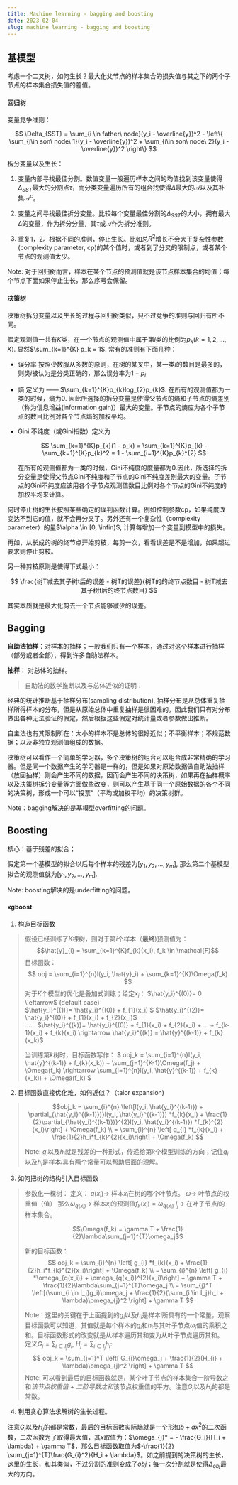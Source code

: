 ```yaml
---
title: Machine learning - bagging and boosting
date: 2023-02-04
slug: machine learning - bagging and boosting
---
```


<script type="text/x-mathjax-config">
MathJax.Hub.Config({
  tex2jax: {
    inlineMath: [['$','$'], ['\\(','\\)']],
    processEscapes: true
  }
});
</script>

## 基模型

考虑一个二叉树，如何生长？最大化父节点的样本集合的损失值与其之下的两个子节点的样本集合损失值的差值。

#### 回归树

变量竞争准则：

$$
\Delta_{SST} = \sum_{i \in father\ node}(y_i - \overline{y})^2 - \left\{ \sum_{i\in son\ node\ 1}(y_i - \overline{y})^2 + \sum_{i\in son\ node\ 2}(y_i - \overline{y})^2 \right\}
$$

拆分变量以及生长：

1. 变量内部寻找最佳分割。数值变量一般遍历样本之间的均值找到该变量使得$\Delta_{SST}$最大的分割点$\tau$，而分类变量遍历所有的组合找使得$\Delta$最大的$\mathcal{A}$以及其补集$\mathcal{A}^c$。

2. 变量之间寻找最佳拆分变量。比较每个变量最佳分割的$\Delta_{SST}$的大小，拥有最大$\Delta$的变量，作为拆分分量，其$\tau$或$\mathcal{A}$作为拆分准则。

3. 重复1，2。根据不同的准则，停止生长。比如总$R^2$增长不会大于复杂性参数(complexity parameter, cp)的某个值时，或者到了分叉的限制点，或者某个节点的观测值太少。

Note: 对于回归树而言，样本在某个节点的预测值就是该节点样本集合的均值；每个节点下面如果停止生长，那么序号会保留。

#### 决策树

决策树拆分变量以及生长的过程与回归树类似，只不过竞争的准则与回归有所不同。

假定观测值一共有$K$类，在一个节点的观测值中属于第$i$类的比例为$p_k(k = 1, 2, ..., K)$. 显然$\sum_{k=1}^{K} p_k = 1$. 常有的准则有下面几种：

- 误分率 按照少数服从多数的原则，在树的某叉中，某一类$i$的数目是最多的，则类$i$被认为是分类正确的，那么误分率为$1 - p_i$
  
- 熵 定义为 ——  $\sum_{k=1}^{K}p_{k}log_{2}p_{k}$. 在所有的观测值都为一类的时候，熵为0. 因此所选择的拆分变量是使得父节点的熵和子节点的熵差别（称为信息增益(information gain)）最大的变量。子节点的熵应为各个子节点的数目比例对各个节点熵的加权平均。
  
- Gini 不纯度（或Gini指数）定义为

  $$
  \sum_{k=1}^{K}p_{k}(1 -  p_k) = \sum_{k=1}^{K}p_{k} - \sum_{k=1}^{K}p_{k}^2 = 1 - \sum_{i=1}^{K}p_{k}^{2}
  $$

  在所有的观测值都为一类的时候，Gini不纯度的度量都为0.因此，所选择的拆分变量是使得父节点Gini不纯度和子节点的Gini不纯度差别最大的变量。子节点的Gini不纯度应该用各个子节点观测值数目比例对各个节点的Gini不纯度的加权平均来计算。

何时停止树的生长按照某些确定的误判函数计算。例如控制参数cp，如果纯度改变达不到它的值，就不会再分叉了。另外还有一个复杂性（complexity parameter）的量$\alpha \in [0, \infin)$, 计算每增加一个变量到模型中的损失。

再如，从长成的树的终节点开始剪枝，每剪一次，看看误差是不是增加，如果超过要求则停止剪枝。

另一种剪枝原则是使得下式最小：

$$
\frac{树T减去其子树t后的误差 - 树T的误差}{树T的的终节点数目 - 树T减去其子树t后的终节点数目}
$$

其实本质就是最大化剪去一个节点能够减少的误差。


## Bagging

**自助法抽样**：对样本的抽样；一般我们只有一个样本，通过对这个样本进行抽样（部分或者全部），得到许多自助法样本。

**抽样**： 对总体的抽样。

> 自助法的数学推断以及与总体近似的证明：

经典的统计推断基于抽样分布(sampling distribution), 抽样分布是从总体重复抽样所得样本的分布，但是从原始总体中重复抽样是很困难的，因此我们只有对分布做出各种无法验证的假定，然后根据这些假定对统计量或者参数做出推断。

自主法也有其限制所在：太小的样本不是总体的很好近似；不平衡样本；不规范数据；以及非独立观测值组成的数据。

决策树可以看作一个简单的学习器，多个决策树的组合可以组合成非常精确的学习器。但是同一个数据产生的学习器是一样的，但是如果对原始数据做自助法抽样（放回抽样）则会产生不同的数据，因而会产生不同的决策树，如果再在抽样概率以及决策树拆分变量等方面做些改变，则可以产生基于同一个原始数据的各个不同的决策树，形成一个可以“投票”（平均或加权平均）的决策树群。

Note：bagging解决的是基模型overfitting的问题。

## Boosting

核心：基于残差的拟合；

假定第一个基模型的拟合以后每个样本的残差为$[y_1, y_2, ..., y_m]$, 那么第二个基模型拟合的观测值就为$[y_1, y_2, ..., y_m]$.

Note: boosting解决的是underfitting的问题。

#### xgboost  

1. 构造目标函数

> 假设已经训练了$K$棵树，则对于第$i$个样本（**最终**)预测值为：
$$\hat{y}_{i} = \sum_{k=1}^{K}f_{k}(x_i), f_k \in \mathcal{F}$$
目标函数：
$$
 obj = \sum_{i=1}^{n}l(y_i, \hat{y}_i) + \sum_{k=1}^{K}\Omega(f_k)
$$
对于$K$个模型的优化是叠加式训练；给定$x_i$：
$\hat{y_i}^{(0)}= 0 \leftarrow$ (default case)  
$\hat{y_i}^{(1)}= \hat{y_i}^{(0)} + f_{1}(x_i) $
$\hat{y_i}^{(2)}= \hat{y_i}^{(0)} + f_{1}(x_i) + f_{2}(x_i)$  
......
$\hat{y_i}^{(k)}= \hat{y_i}^{(0)} + f_{1}(x_i) + f_{2}(x_i) + ... + f_{k-1}(x_i) + f_{k}(x_i) \rightarrow \hat{y_i}^{(k)} = \hat{y}^{(k-1)} + f_{k}(x_k)$ 
>
>当训练第$k$树时，目标函数写作：
$
obj_k = \sum_{i=1}^{n}l(y_i, \hat{y}^{(k-1)} + f_{k}(x_k)) + \sum_{j=1}^{K-1}\Omega(f_j) + \Omega(f_k) \rightarrow  \sum_{i=1}^{n}l(y_i, \hat{y}^{(k-1)} + f_{k}(x_k)) +  \Omega(f_k)
$

2. 目标函数直接优化难，如何近似？（talor expansion)

> $$obj_k = \sum_{i}^{n} \left[l(y_i, \hat{y_i}^{(k-1)}) + \partial_{\hat{y_i}^{(k-1)})}l(y_i, \hat{y_i}^{(k-1)}) *f_{k}(x_i) + \frac{1}{2}\partial_{\hat{y_i}^{(k-1)})}^{2}l(y_i, \hat{y_i}^{(k-1)}) *f_{k}^{2}(x_i)\right] + \Omega(f_k)  \\
= \sum_{i}^{n} \left[ g_{i} *f_{k}(x_i) + \frac{1}{2}h_i*f_{k}^{2}(x_i)\right] + \Omega(f_k)
$$
>
> Note: $g_i$以及$h_i$就是残差的一种形式，传递给第$k$个模型训练的方向；记住$g_i$以及$h_i$是样本$i$具有两个常量可以帮助后面的理解。

3. 如何把树的结构引入目标函数

> 参数化一棵树：
> 定义：
> $q(x_i) \rightarrow$ 样本$x_i$在树的哪个叶节点。
> $\omega \rightarrow$ 叶节点的权重值（值）
> 那么$\omega_{q(x_i)} \rightarrow$ 样本$x_i$的预测值$f_k(x_i) = \omega_{q(x_i)}$
> $I_j \rightarrow$ 在叶子节点$j$的样本集合。
>
> $$\Omega(f_k) = \gamma T + \frac{1}{2}\lambda\sum_{j=1}^{T}\omega_j$$
>
> 新的目标函数：
> $$
  obj_k = \sum_{i}^{n} \left[ g_{i} *f_{k}(x_i) + \frac{1}{2}h_i*f_{k}^{2}(x_i)\right] + \Omega(f_k) \\ = \sum_{i}^{n} \left[ g_{i} *\omega_{q(x_i)} + \omega_{q(x_i)}^{2}(x_i)\right] + \gamma T + \frac{1}{2}\lambda\sum_{j=1}^{T}\omega_j \\ = \sum_{j}^T \left[(\sum_{i \in I_j}g_i)\omega_j + \frac{1}{2}(\sum_{i \in I_j}h_i + \lambda)\omega_{j}^2 \right] + \gamma T
> $$
>
> Note：这里的关键在于上面提到的$g_i$以及$h_i$是样本$i$所具有的一个常量，观察目标函数可以知道，其值就是每个样本的$g_i$和$h_i$与其叶子节点$\omega_j$值的乘积之和。目标函数形式的改变就是从样本遍历其和变为从叶子节点遍历其和。
> 定义$G_j = \sum_{i \in I_j}g_{i}$, $H_j = \sum_{i \in I_j}h_{i}$:
> $$
obj_k = \sum_{j=1}^T \left[ G_{i}\omega_j + \frac{1}{2}(H_{i} + \lambda)\omega_{j}^2 \right] + \gamma T
> $$
>Note: 可以看到最后的目标函数就是，某个叶子节点的样本集合一阶导数之和*该节点权重值 + 二阶导数之和*该节点权重值的平方。注意$G_i$以及$H_i$的都是常数。

4. 利用贪心算法求解树的生长过程。

注意$G_i$以及$H_i$的都是常数，最后的目标函数实际熵就是一个形如$b + ax^2$的二次函数，二次函数为了取得最大值，其$x$取值为：$\omega_{j}* = - \frac{G_i}{H_i + \lambda} + \gamma T$，那么目标函数取值为$-\frac{1}{2} \sum_{j=1}^{T}\frac{G_{i}^2}{H_i + \lambda}$。如之前提到的决策树的生长，这里的生长，和其类似，不过分割的准则变成了$obj$；每一次分割就是使得$\Delta_{obj}$最大的方向。